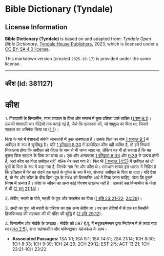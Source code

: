 # Bible Dictionary (Tyndale)

## License Information

**Bible Dictionary (Tyndale)** is based on and adapted from: _Tyndale Open Bible Dictionary_, [Tyndale House Publishers](https://tyndaleopenresources.com/), 2023, which is licensed under a [CC BY-SA 4.0 license](https://creativecommons.org/licenses/by-sa/4.0/legalcode.en).

This markdown version (created `2025-10-17`) is provided under the same license.



--------------------------------

## कीश (id: 381127)

कीश
===

1\. गिबावासी के बिन्यामीन, राजा शाऊल के पिता और समाज में कुछ प्रतिष्ठा वाले व्यक्ति ([1 शमू 9:1](https://ref.ly/1Sam9:1))। उसकी वंशावली चार पीढ़ियों तक बताई गई है, जैसे कि एलकाना की, जो शमूएल का पिता था, जिसने शाऊल का अभिषेक किया था ([1:1](https://ref.ly/1Sam1:1))।

किश के बारे में वंशावली संबंधी जानकारी में कुछ अस्पष्टता है। उसके पिता का नाम [1 शमूएल 9:1](https://ref.ly/1Sam9:1) में अबीएल के रूप में सूचीबद्ध है। यदि [1 इतिहास 8:30](https://ref.ly/1Chr8:30) में उल्लेखित कीश वही व्यक्ति है, तो हमें निष्कर्ष निकालना होगा कि अबीएल को यीएल के नाम से भी जाना जाता था, लेकिन यह भी हो सकता है कि यह दूसरा किश शाऊल के पिता का चाचा था। एक और अस्पष्टता [1 इतिहास 8:33](https://ref.ly/1Chr8:33) और [9:39](https://ref.ly/1Chr9:39) से उत्पन्न होती है, जहां कीश का पिता अबीएल नहीं, बल्कि नेर कहा गया है। फिर भी [1 शमूएल 14:51](https://ref.ly/1Sam14:51) में अबीएल को दो पुत्रों के पिता के रूप में कहा गया है, जिनके नाम नेर और कीश थे। समाधान शायद इस धारणा में निहित है कि इतिहास में नेर का संदर्भ एक पहले के पूर्वज के रूप में था, संभवतः अबीएल के पिता या दादा। यदि ऐसा है, तो नेर और कीश के बीच पिता\-पुत्र के संबंध को विस्तारित अर्थ में लिया जाना चाहिए, जैसा कि पुराने नियम में अन्यत्र है। कीश के जीवन का अन्य कोई विवरण उपलब्ध नहीं है। उसकी कब्र बिन्यामीन के जेला में थी ([2 शमू 21:14](https://ref.ly/2Sam21:14))।

2\. लेवीय, मरारी के पोते, महली के पुत्र और यरहमेल का पिता ([1 इति 23:21–22](https://ref.ly/1Chr23:21-1Chr23:22); [24:29](https://ref.ly/1Chr24:29))।

3\. अब्दी का पुत्र, जो मरारी के परिवार का एक अन्य लेवीय था। वह उन लेवियों में से एक था जिन्होंने हिजकिय्याह की सहायता की थी मंदिर की शुद्धि में ([2 इति 29:12](https://ref.ly/2Chr29:12)).

4\. बिन्यामीन और मोर्दकै के परदादा। मोर्दकै को 597 ई.पू. में नबूकदनेस्सर द्वारा निर्वासन में ले जाया गया था ([एस्त 2:5](https://ref.ly/Esth2:5)), राजा यहोयाकीन और भविष्यद्वक्ता यहेजकेल के साथ।

* **Associated Passages:** 1SA 1:1; 1SA 9:1; 1SA 14:51; 2SA 21:14; 1CH 8:30; 1CH 8:33; 1CH 9:39; 1CH 24:29; 2CH 29:12; EST 2:5; ACT 13:21; 1CH 23:21–1CH 23:22

